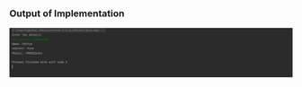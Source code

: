 ### Output of Implementation

![](https://github.com/AdityaGautam05/LLTS-JAVA-OOPS-255955/blob/main/Images/A1Q3.PNG)
